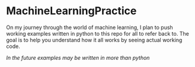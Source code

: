 # MachineLearningPractice

On my journey through the world of machine learning, I plan to push working examples written in python to this repo for all to refer back to. The goal is to help you understand how it all works by seeing actual working code. 

_In the future examples may be written in more than python_
